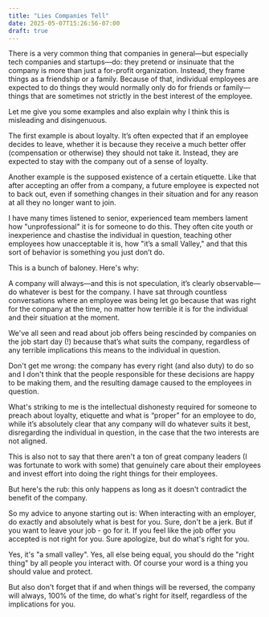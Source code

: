 ```yaml
---
title: "Lies Companies Tell"
date: 2025-05-07T15:26:56-07:00
draft: true
---
```


There is a very common thing that companies in general—but especially tech companies and startups—do: they pretend or insinuate that the company is more than just a for-profit organization. Instead, they frame things as a friendship or a family. Because of that, individual employees are expected to do things they would normally only do for friends or family—things that are sometimes not strictly in the best interest of the employee. 

Let me give you some examples and also explain why I think this is misleading and disingenuous.

The first example is about loyalty. It’s often expected that if an employee decides to leave, whether it is because they receive a much better offer (compensation or otherwise) they should not take it. Instead, they are expected to stay with the company out of a sense of loyalty.

Another example is the supposed existence of a certain etiquette. Like that after accepting an offer from a company, a future employee is expected not to back out, even if something changes in their situation and for any reason at all they no longer want to join.

I have many times listened to senior, experienced team members lament how "unprofessional" it is for someone to do this. They often cite youth or inexperience and chastise the individual in question, teaching other employees how unacceptable it is, how "it’s a small Valley," and that this sort of behavior is something you just don’t do.

This is a bunch of baloney. Here's why:

A company will always—and this is not speculation, it’s clearly observable—do whatever is best for the company. I have sat through countless conversations where an employee was being let go because that was right for the company at the time, no matter how terrible it is for the individual and their situation at the moment.

We've all seen and read about job offers being rescinded by companies on the job start day (!) because that’s what suits the company, regardless of any terrible implications this means to the individual in question.

Don't get me wrong: the company has every right (and also duty) to do so and I don't think that the people responsible for these decisions are happy to be making them, and the resulting damage caused to the employees in question.

What's striking to me is the intellectual dishonesty required for someone to preach about loyalty, etiquette and what is “proper” for an employee to do, while it’s absolutely clear that any company will do whatever suits it best, disregarding the individual in question, in the case that the two interests are not aligned.

This is also not to say that there aren't a ton of great company leaders (I was fortunate to work with some) that genuinely care about their employees and invest effort into doing the right things for their employees.

But here's the rub: this only happens as long as it doesn't contradict the benefit of the company.

So my advice to anyone starting out is:
When interacting with an employer, do exactly and absolutely what is best for you. Sure, don't be a jerk. But if you want to leave your job - go for it. If you feel like the job offer you accepted is not right for you. Sure apologize, but do what's right for you.

Yes, it's "a small valley". Yes, all else being equal, you should do the "right thing" by all people you interact with. Of course your word is a thing you should value and protect.

But also don't forget that if and when things will be reversed, the company will always, 100% of the time, do what's right for itself, regardless of the implications for you.